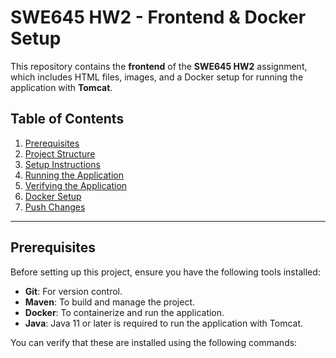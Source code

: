 # SWE645 HW2 - Frontend & Docker Setup

This repository contains the **frontend** of the **SWE645 HW2** assignment, which includes HTML files, images, and a Docker setup for running the application with **Tomcat**.

## Table of Contents
1. [Prerequisites](#prerequisites)
2. [Project Structure](#project-structure)
3. [Setup Instructions](#setup-instructions)
4. [Running the Application](#running-the-application)
5. [Verifying the Application](#verifying-the-application)
6. [Docker Setup](#docker-setup)
7. [Push Changes](#push-changes)

---

## Prerequisites

Before setting up this project, ensure you have the following tools installed:

- **Git**: For version control.
- **Maven**: To build and manage the project.
- **Docker**: To containerize and run the application.
- **Java**: Java 11 or later is required to run the application with Tomcat.

You can verify that these are installed using the following commands:

